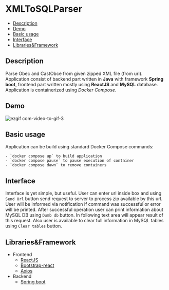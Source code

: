 # XMLToSQLParser

- [Description](#description)
- [Demo](#demo)
- [Basic usage](#basic-usage)
- [Interface](#interface)
- [Libraries&Framework](#librariesframework)

## Description

Parse Obec and CastObce from given zipped XML file (from url). Application consist of backend part written in **Java** with framework **Spring boot**, frontend part written mostly using **ReactJS** and **MySQL** database. Application is containerized using *Docker Compose*.

## Demo

![ezgif com-video-to-gif-3](https://user-images.githubusercontent.com/66804919/219335147-c924e625-9fff-4f40-b9d9-3e5c96e48294.gif)

## Basic usage

Application can be build using standard Docker Compose commands:

    - `docker compose up` to build application
    - `docker compose pause` to pause execution of container
    - `docker compose dawn` to remove containers

## Interface

Interface is yet simple, but useful. User can enter url inside box and using `Send Url` button send request to server to process zip available by this url. User will be informed via notification if command was successful or error will be printed. After successful operation user can print information about MySQL DB using `Dumb db` button. In following text area will appear result of this request. Also user is available to clear full information in MySQL tables using `Clear tables` button.

## Libraries&Framework

- Frontend 
    - [ReactJS](https://reactjs.org/)
    - [Bootstrap-react](https://react-bootstrap.github.io)
    - [Axios](https://axios-http.com)
- Backend
    - [Spring boot](https://spring.io)

